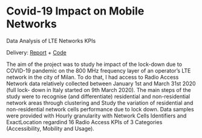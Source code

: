 # Covid-19 Impact on Mobile Networks
Data Analysis of LTE Networks KPIs

Delivery: [Report](report.pdf) + [Code](https://github.com/riccardopezzoni/Covid-19_Impact_on_Mobile_Networks/blob/main/MRN_Project2.ipynb)

The aim of the project was to study he impact of the lock-down due to COVID-19 pandemic on the 800 MHz frequency layer of an operator’s LTE network in the city of Milan.
To do that, I had access to Radio Access Network data relatively collected between January 1st and March 31st 2020 (full lock- down in Italy started on 9th March 2020).
The main steps of the study were to recognise (and differentiate) residential and non-residential network areas through clustering and Study the variation of residential and non-residential network cells performance due to lock down.
Data samples were provided with Hourly granularity with Network Cells Identifiers and ExactLocation regardind 16 Radio Access KPIs of 3 Categories (Accessibility, Mobility and Usage).
